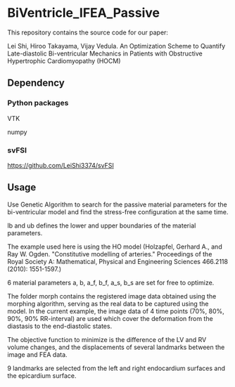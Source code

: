 # BiVentricle_IFEA_Passive

This repository contains the source code for our paper:

Lei Shi, Hiroo Takayama, Vijay Vedula. An Optimization Scheme to Quantify Late-diastolic Bi-ventricular Mechanics in Patients with Obstructive Hypertrophic Cardiomyopathy (HOCM) 

## Dependency

### Python packages
VTK

numpy

### svFSI
https://github.com/LeiShi3374/svFSI 

## Usage 

Use Genetic Algorithm to search for the passive material parameters for the bi-ventricular model and find the stress-free configuration at the same time. 

lb and ub defines the lower and upper boundaries of the material parameters. 

The example used here is using the HO model (Holzapfel, Gerhard A., and Ray W. Ogden. "Constitutive modelling of arteries." Proceedings of the Royal Society A: Mathematical, Physical and Engineering Sciences 466.2118 (2010): 1551-1597.) 

6 material parameters a, b, a_f, b_f, a_s, b_s are set for free to optimize. 

The folder morph contains the registered image data obtained using the morphing algorithm, serving as the real data to be captured using the model. In the current
example, the image data of 4 time points (70%, 80%, 90%, 90% RR-interval) are used which cover the deformation from the diastasis to the end-diastolic states.   

The objective function to minimize is the difference of the LV and RV volume changes, and the displacements of several landmarks between the image and FEA data.   

9 landmarks are selected from the left and right endocardium surfaces and the epicardium surface. 








